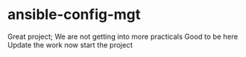 # ansible-config-mgt
Great project; We are not getting into more practicals
Good to be here
Update the work now
start the project
